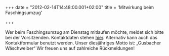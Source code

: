 +++
date = "2012-02-14T14:48:00.001+02:00"
title = 'Mitwirkung beim Faschingsumzug'


+++

Wer beim Faschingsumzug am Dienstag mitlaufen möchte, meldet sich bitte bei der Vorsitzenden. Kontaktdaten stehen [hier](/verein/vorstand). Alternativ kann auch das Kontaktformular benutzt werden. Unser diesjähriges Motto ist: „Gusbacher Wäschweiber“ Wir freuen uns auf zahlreiche Rückmeldungen!

      